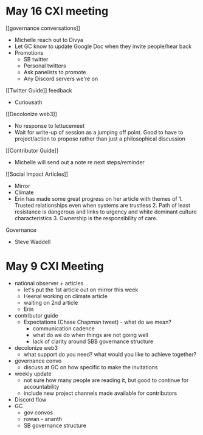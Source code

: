 
# May 16 CXI meeting
[[governance conversations]]
- Michelle reach out to Divya
- Let GC know to update Google Doc when they invite people/hear back
- Promotions
	- SB twitter
	- Personal twitters
	- Ask panelists to promote
	- Any Discord servers we're on

[[Twitter Guide]] feedback
- Curiousath

[[Decolonize web3]]
- No response to lettucemeet
- Wait for write-up of session as a jumping off point. Good to have to project/action to propose rather than just a philosophical discussion

[[Contributor Guide]]
- Michelle will send out a note re next steps/reminder

[[Social Impact Articles]]
- Mirror
- Climate
- Erin has made some great progress on her article with themes of 1. Trusted relationships even when systems are trustless 2. Path of least resistance is dangerous and links to urgency and white dominant culture characteristics 3. Ownership is the responsibility of care.

Governance
- Steve Waddell


# May 9 CXI Meeting

- national observer + articles
	- let's put the 1st article out on mirror this week
	- Heenal working on climate article
	- waiting on 2nd article
	- Erin
- contributor guide
	- Expectations (Chase Chapman tweet) - what do we mean?
		- communication cadence
		- what do we do when things are not going well
		- lack of clarity around SBB governance structure
- decolonize web3
	- what support do you need? what would you like to achieve together?
- governance convo
	- discuss at GC on how specific to make the invitations
- weekly update
	- not sure how many people are reading it, but good to continue for accountability
	- include new project channels made available for contributors
- Discord flow
- GC
	- gov convos
	- rowan - ananth
	- SB governance structure
